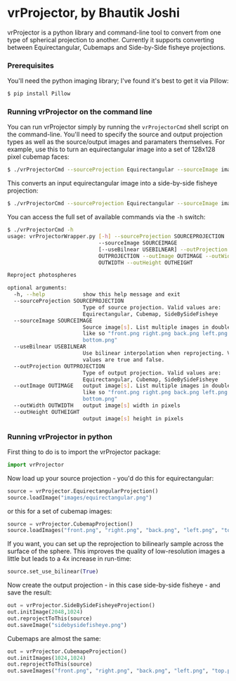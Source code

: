 # vrProjector, by Bhautik Joshi

vrProjector is a python library and command-line tool to convert from one type of spherical projection to another. Currently it supports converting between Equirectangular, Cubemaps and Side-by-Side fisheye projections.

### Prerequisites

You'll need the python imaging library; I've found it's best to get it via Pillow:

```sh
$ pip install Pillow
```

### Running vrProjector on the command line

You can run vrProjector simply by running the ```vrProjectorCmd``` shell script on the command-line. You'll need to specify the source and output projection types as well as the source/output images and paramaters themselves. For example, use this to turn an equirectangular image into a set of 128x128 pixel cubemap faces:

```sh
$ ./vrProjectorCmd --sourceProjection Equirectangular --sourceImage images/equirectangular.png --sourceProjection Equirectangular --outProjection CubeMap --outImage "front.png right.png back.png left.png top.png bottom.png" --outWidth 128 --outHeight 128
```

This converts an input equirectangular image into a side-by-side fisheye projection:

```sh
$ ./vrProjectorCmd --sourceProjection Equirectangular --sourceImage images/equirectangular.png --sourceProjection Equirectangular --outProjection SideBySideFisheye --outImage foo.png --outWidth 256 --outHeight 128
```

You can access the full set of available commands via the ```-h``` switch:

```sh
$ ./vrProjectorCmd -h
usage: vrProjectorWrapper.py [-h] --sourceProjection SOURCEPROJECTION
                             --sourceImage SOURCEIMAGE
                             [--useBilnear USEBILNEAR] --outProjection
                             OUTPROJECTION --outImage OUTIMAGE --outWidth
                             OUTWIDTH --outHeight OUTHEIGHT

Reproject photospheres

optional arguments:
  -h, --help            show this help message and exit
  --sourceProjection SOURCEPROJECTION
                        Type of source projection. Valid values are:
                        Equirectangular, Cubemap, SideBySideFisheye
  --sourceImage SOURCEIMAGE
                        Source image[s]. List multiple images in double quotes
                        like so "front.png right.png back.png left.png top.png
                        bottom.png"
  --useBilnear USEBILNEAR
                        Use bilinear interpolation when reprojecting. Valid
                        values are true and false.
  --outProjection OUTPROJECTION
                        Type of output projection. Valid values are:
                        Equirectangular, Cubemap, SideBySideFisheye
  --outImage OUTIMAGE   output image[s]. List multiple images in double quotes
                        like so "front.png right.png back.png left.png top.png
                        bottom.png"
  --outWidth OUTWIDTH   output image[s] width in pixels
  --outHeight OUTHEIGHT
                        output image[s] height in pixels
```

### Running vrProjector in python

First thing to do is to import the vrProjector package:

```python
import vrProjector
```

Now load up your source projection - you'd do this for equirectangular:

```python
source = vrProjector.EquirectangularProjection()
source.loadImage("images/equirectangular.png")
```

or this for a set of cubemap images:

```python
source = vrProjector.CubemapProjection()
source.loadImages("front.png", "right.png", "back.png", "left.png", "top.png", "bottom.png")
```

If you want, you can set up the reprojection to bilinearly sample across the surface of the sphere. This improves the quality of low-resolution images a little but leads to a 4x increase in run-time:

```python
source.set_use_bilinear(True)
```

Now create the output projection - in this case side-by-side fisheye - and save the result:

```python
out = vrProjector.SideBySideFisheyeProjection()
out.initImage(2048,1024)
out.reprojectToThis(source)
out.saveImage("sidebysidefisheye.png")
```

Cubemaps are almost the same:

```python
out = vrProjector.CubemapeProjection()
out.initImages(1024,1024)
out.reprojectToThis(source)
out.saveImages("front.png", "right.png", "back.png", "left.png", "top.png", "bottom.png")
```
